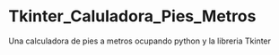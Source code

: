 # Tkinter_Caluladora_Pies_Metros
Una calculadora de pies a metros ocupando python y la libreria Tkinter
